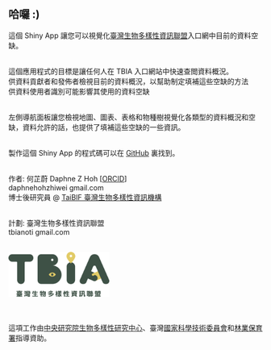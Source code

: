 ## 哈囉 :)

這個 Shiny App 讓您可以視覺化[臺灣生物多樣性資訊聯盟](https://tbiadata.tw)入口網中目前的資料空缺。<br>
<br>

這個應用程式的目標是讓任何人在 TBIA 入口網站中快速查閲資料概況。<br>
<i class="fa-solid fa-magnifying-glass"></i> 供資料貢獻者和發佈者檢視目前的資料概況，以幫助制定填補這些空缺的方法<br>
<i class="fa-solid fa-magnifying-glass-chart"></i> 供資料使用者識別可能影響其使用的資料空缺<br>
<br>

左側導航面板讓您檢視地圖、圖表、表格和物種樹視覺化各類型的資料概況和空缺，資料允許的話，也提供了填補這些空缺的一些資訊。<br>
<br>

製作這個 Shiny App 的程式碼可以在 [GitHub](https://github.com/daphnehoh/BiodiversityDataGapTW) 裏找到。<br>
<br>

作者: 何芷蔚 Daphne Z Hoh [[ORCID](https://orcid.org/0000-0002-7810-1034)]<br>
<i class="fa fa-envelope"></i> daphnehohzhiwei <i class="fa fa-at"></i> gmail.com<br>
博士後研究員 @ [TaiBIF 臺灣生物多樣性資訊機構](https://portal.taibif.tw/)<br>
<br>

計劃: 
臺灣生物多樣性資訊聯盟<br>
<i class="fa fa-envelope"></i> tbianoti <i class="fa fa-at"></i> gmail.com<br>

<br>
<img src="TBIA_logo_green.png" width="200">
<br>
<br>
<br>

這項工作由[中央研究院生物多樣性研究中心](https://www.biodiv.tw/)、臺灣[國家科學技術委員會](https://www.nstc.gov.tw/)和[林業保育署](https://www.forest.gov.tw/)指導資助。